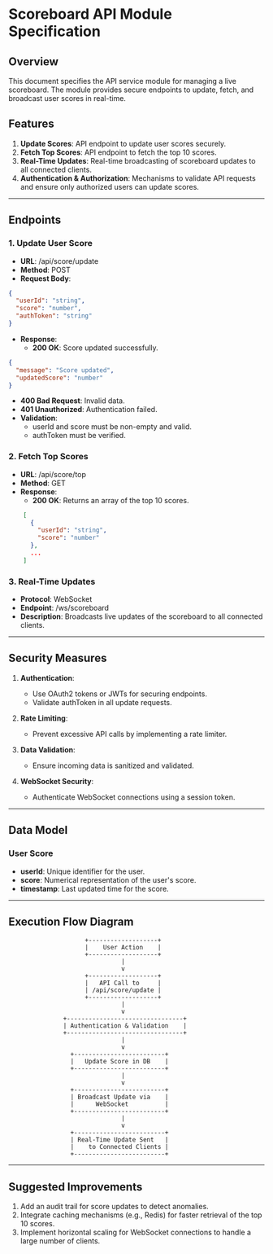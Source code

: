 # Scoreboard API Module Specification

## Overview

This document specifies the API service module for managing a live scoreboard. The module provides secure endpoints to update, fetch, and broadcast user scores in real-time.

## Features

1. **Update Scores**: API endpoint to update user scores securely.
2. **Fetch Top Scores**: API endpoint to fetch the top 10 scores.
3. **Real-Time Updates**: Real-time broadcasting of scoreboard updates to all connected clients.
4. **Authentication & Authorization**: Mechanisms to validate API requests and ensure only authorized users can update scores.

---

## Endpoints

### 1. Update User Score

- **URL**: /api/score/update
- **Method**: POST
- **Request Body**:

```json
{
  "userId": "string",
  "score": "number",
  "authToken": "string"
}
```

- **Response**:
  - **200 OK**: Score updated successfully.

```json
{
  "message": "Score updated",
  "updatedScore": "number"
}
```

- **400 Bad Request**: Invalid data.
- **401 Unauthorized**: Authentication failed.
- **Validation**:
  - userId and score must be non-empty and valid.
  - authToken must be verified.

### 2. Fetch Top Scores

- **URL**: /api/score/top
- **Method**: GET
- **Response**:
  - **200 OK**: Returns an array of the top 10 scores.

```json
    [
      {
        "userId": "string",
        "score": "number"
      },
      ...
    ]
```

### 3. Real-Time Updates

- **Protocol**: WebSocket
- **Endpoint**: /ws/scoreboard
- **Description**: Broadcasts live updates of the scoreboard to all connected clients.

---

## Security Measures

1. **Authentication**:

   - Use OAuth2 tokens or JWTs for securing endpoints.
   - Validate authToken in all update requests.

2. **Rate Limiting**:

   - Prevent excessive API calls by implementing a rate limiter.

3. **Data Validation**:

   - Ensure incoming data is sanitized and validated.

4. **WebSocket Security**:
   - Authenticate WebSocket connections using a session token.

---

## Data Model

### User Score

- **userId**: Unique identifier for the user.
- **score**: Numerical representation of the user's score.
- **timestamp**: Last updated time for the score.

---

## Execution Flow Diagram

```plaintext
                     +-------------------+
                     |    User Action    |
                     +-------------------+
                               |
                               v
                     +-------------------+
                     |   API Call to     |
                     | /api/score/update |
                     +-------------------+
                               |
                               v
               +--------------------------------+
               | Authentication & Validation    |
               +--------------------------------+
                               |
                               v
                 +-------------------------+
                 |   Update Score in DB    |
                 +-------------------------+
                               |
                               v
                 +-------------------------+
                 | Broadcast Update via    |
                 |      WebSocket          |
                 +-------------------------+
                               |
                               v
                 +-------------------------+
                 | Real-Time Update Sent   |
                 |    to Connected Clients |
                 +-------------------------+
```

---

## Suggested Improvements

1. Add an audit trail for score updates to detect anomalies.
2. Integrate caching mechanisms (e.g., Redis) for faster retrieval of the top 10 scores.
3. Implement horizontal scaling for WebSocket connections to handle a large number of clients.
